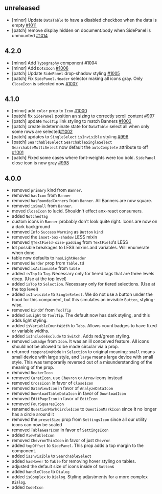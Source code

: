 ## unreleased

- [minor] Update `DataTable` to have a disabled checkbox when the data is empty [#1011](https://github.com/appnexus/lucid/pull/1011)
- [patch] remove display hidden on document.body when SidePanel is unmounted [#1014](https://github.com/appnexus/lucid/pull/1014)

## 4.2.0

- [minor] Add `Typography` component [#1004](https://github.com/appnexus/lucid/pull/1004)
- [minor] Add `DotsIcon` [#1006](https://github.com/appnexus/lucid/pull/1006)
- [patch] Update `SidePanel` drop-shadow styling [#1005](https://github.com/appnexus/lucid/pull/1005)
- [patch] Fix `SidePanel.Header` selector making all icons gray.  Only `CloseIcon` is selected now [#1007](https://github.com/appnexus/lucid/pull/1007)

## 4.1.0

- [minor] add `color` prop to `Icon` [#1000](https://github.com/appnexus/lucid/pull/997)
- [patch] fix `SidePanel` position an sizing to correctly scroll content [#997](https://github.com/appnexus/lucid/pull/997)
- [patch] update `ToolTip` link styling to match Banners [#1003](https://github.com/appnexus/lucid/pull/1003)
- [patch] create indeterminate state for `DataTable` select all when only some rows are selected[#1002](https://github.com/appnexus/lucid/pull/#1002)
- [patch] updates to `SingleSelect` `isInvisible` styling [#996](https://github.com/appnexus/lucid/pull/996)
- [patch] `SearchableSelect` `SearchableSingleSelect` `SearchableMultiSelect` now default the `autoComplete` attribute to off  [#1001](https://github.com/appnexus/lucid/pull/1001)
- [patch] Fixed some cases where font-weights were too bold. `SidePanel` close icon is now gray [#998](https://github.com/appnexus/lucid/pull/998)

## 4.0.0

- removed `primary` kind from `Banner`.
- removed `hasIcon` from `Banner`
- removed `hasRoundedCorners` from `Banner`.  All Banners are now square.
- removed `isSmall` from `Banner`.
- moved `CloseIcon` to lucid.  Shouldn't effect anx-react consumers.
- added `NotchedTag`
- custom icons in `Banner` probably don't look quite right.  Icons are now on a dark background
- removed `Info` `Success` `Warning` as `Button` `kind`
- removed the `inset-box-shadow` LESS mixin
- removed `@TextField-size-padding` from `TextField`'s LESS
- lot possible breakages to LESS mixins and variables.  Will enumerate when done.
- table now defaults to `hasLightHeader`
- removed `border` prop from `Table.td`
- removed `isActionable` from `table`
- added `isTop` to `Tag`. Necessary only for tiered tags that are three levels deep. (Use at the top level)
- added `isTop` to `Selection`. Necessary only for tiered selections. (Use at the top level)
- added `isInvisible` to `SingleSelect`. We do not use a button under the hood for this component, but this simulates an invisible `Button`, styling-wise.
- removed `kindOf` from `ToolTip`
- added `isLight` to `ToolTip`. The default now has dark styling, and this adds light styling.
- added `isVariableCountWidth` to `Tabs`. Allows count badges to have fixed or variable widths.
- added `isIncludeExclude` to `Switch`. Adds red/green styling.
- removed `isBadge` from `Icon`. It was an ill conceived feature. All icons should not be allowed to be made circular via a prop.
- returned `responsiveMode` in `Selection` to original meaning: `small` means small device with large style, and `large` means large device with small style. This was temporarily reversed out of a misunderstanding of the meaning of the prop.
- removed `BeakerIcon`
- removed `CaretIcon`, use `Chevron` or `Arrow` icons instead
- removed `CrossIcon` in favor of `CloseIcon`
- removed `DataViewIcon` in favor of `AnalyzeDataIcon`
- removed `DownloadTableDataIcon` in favor of `DownloadIcon`
- removed `EditPageIcon` in favor of `EditIcon`
- removed `FourSquaresIcon`
- renamed `QuestionMarkCircleIcon` to `QuestionMarkIcon` since it no longer has a circle around it
- removed the `presetSize` prop from `SettingsIcon` since all our utility icons can now be scaled
- removed `TableGearIcon` in favor of `SettingsIcon`
- added `ViewTableIcon`
- removed `ChevronThinIcon` in favor of just `Chevron`
- added `topOffset` to `SidePanel`. This prop adds a top margin to the component.
- added `isInvisible` to `SearchableSelect`
- added `hasHover` to `Table` for removing hover styling on tables.
- adjusted the default size of icons inside of `Button`s
- added `handleClose` to `Dialog`
- added `isComplex` to `Dialog`. Styling adjustments for a more complex `Dialog`.
- added `CodeIcon`

